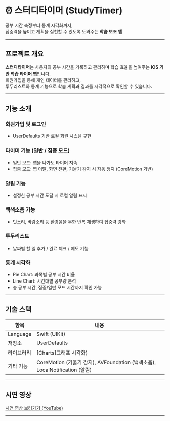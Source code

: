 # ⏰ 스터디타이머 (StudyTimer)

공부 시간 측정부터 통계 시각화까지,  
집중력을 높이고 계획을 실천할 수 있도록 도와주는 **학습 보조 앱**

---

## 프로젝트 개요

**스터디타이머**는 사용자의 공부 시간을 기록하고 관리하며 학습 효율을 높여주는 **iOS 기반 학습 타이머 앱**입니다.  
회원가입을 통해 개인 데이터를 관리하고,  
투두리스트와 통계 기능으로 학습 계획과 결과를 시각적으로 확인할 수 있습니다.

---

## 기능 소개

### 회원가입 및 로그인  
- UserDefaults 기반 로컬 회원 시스템 구현

### 타이머 기능 (일반 / 집중 모드)  
- 일반 모드: 앱을 나가도 타이머 지속  
- 집중 모드: 앱 이탈, 화면 전환, 기울기 감지 시 자동 정지 (CoreMotion 기반)

### 알림 기능  
- 설정한 공부 시간 도달 시 로컬 알림 표시

### 백색소음 기능  
- 빗소리, 바람소리 등 환경음을 무한 반복 재생하여 집중력 강화

### 투두리스트  
- 날짜별 할 일 추가 / 완료 체크 / 메모 기능

### 통계 시각화  
- Pie Chart: 과목별 공부 시간 비율  
- Line Chart: 시간대별 공부량 분석  
- 총 공부 시간, 집중/일반 모드 시간까지 확인 가능

---

## 기술 스택

| 항목 | 내용 |
|------|------|
| Language | Swift (UIKit) |
| 저장소 | UserDefaults |
| 라이브러리 | [Charts]그래프 시각화) |
| 기타 기능 | CoreMotion (기울기 감지), AVFoundation (백색소음), LocalNotification (알림) |

---

## 시연 영상
[시연 영상 보러가기 (YouTube)](https://youtube.com/shorts/2JxuCQwDMBg?si=No9czAhboUT2Wlhf)  

---
